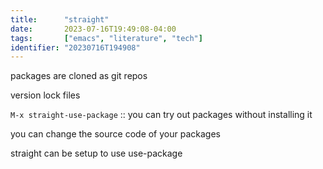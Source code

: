 ```yaml
---
title:      "straight"
date:       2023-07-16T19:49:08-04:00
tags:       ["emacs", "literature", "tech"]
identifier: "20230716T194908"
---
```


packages are cloned as git repos

version lock files

`M-x straight-use-package` :: you can try out packages without installing it

you can change the source code of your packages

straight can be setup to use use-package
